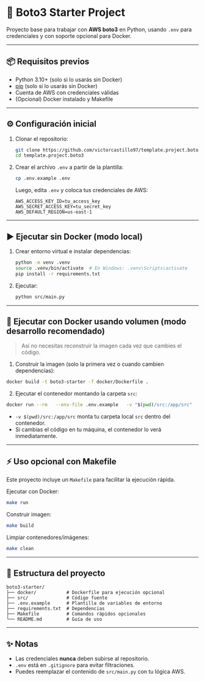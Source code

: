 # 🚀 Boto3 Starter Project

Proyecto base para trabajar con **AWS boto3** en Python, usando `.env` para credenciales y con soporte opcional para Docker.

---

## 📦 Requisitos previos

- Python 3.10+ (solo si lo usarás sin Docker)
- [pip](https://pip.pypa.io/en/stable/) (solo si lo usarás sin Docker)
- Cuenta de AWS con credenciales válidas
- (Opcional) Docker instalado y Makefile

---

## ⚙️ Configuración inicial

1. Clonar el repositorio:
   ```bash
   git clone https://github.com/victorcastillo97/template.project.boto3.git
   cd template.project.boto3
   ```

2. Crear el archivo `.env` a partir de la plantilla:
   ```bash
   cp .env.example .env
   ```
   Luego, edita `.env` y coloca tus credenciales de AWS:
   ```env
   AWS_ACCESS_KEY_ID=tu_access_key
   AWS_SECRET_ACCESS_KEY=tu_secret_key
   AWS_DEFAULT_REGION=us-east-1
   ```

---

## ▶️ Ejecutar **sin Docker** (modo local)

1. Crear entorno virtual e instalar dependencias:
   ```bash
   python -m venv .venv
   source .venv/bin/activate  # En Windows: .venv\Scripts\activate
   pip install -r requirements.txt
   ```

2. Ejecutar:
   ```bash
   python src/main.py
   ```

---

## 🐳 Ejecutar **con Docker** usando volumen (modo desarrollo recomendado)

> Así no necesitas reconstruir la imagen cada vez que cambies el código.

1. Construir la imagen (solo la primera vez o cuando cambien dependencias):
```bash
docker build -t boto3-starter -f docker/Dockerfile .
```

2. Ejecutar el contenedor montando la carpeta `src`:
```bash
docker run --rm   --env-file .env.example   -v "$(pwd)/src:/app/src"   boto3-starter
```

- `-v $(pwd)/src:/app/src` monta tu carpeta local `src` dentro del contenedor.
- Si cambias el código en tu máquina, el contenedor lo verá inmediatamente.

---

## ⚡ Uso opcional con Makefile

Este proyecto incluye un `Makefile` para facilitar la ejecución rápida.

Ejecutar con Docker:
```bash
make run
```

Construir imagen:
```bash
make build
```

Limpiar contenedores/imágenes:
```bash
make clean
```

---

## 📂 Estructura del proyecto

```
boto3-starter/
├── docker/           # Dockerfile para ejecución opcional
├── src/              # Código fuente
├── .env.example      # Plantilla de variables de entorno
├── requirements.txt  # Dependencias
├── Makefile          # Comandos rápidos opcionales
└── README.md         # Guía de uso
```

---

## ✨ Notas

- Las credenciales **nunca** deben subirse al repositorio.
- `.env` está en `.gitignore` para evitar filtraciones.
- Puedes reemplazar el contenido de `src/main.py` con tu lógica AWS.
